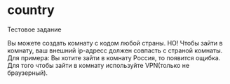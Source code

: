 # country
Тестовое задание

Вы можете создать комнату с кодом любой страны. НО! Чтобы зайти в комнату, ваш внешний ip-адресс должен совпасть с страной комнаты. Для примера: Вы хотите зайти в комнату Россия, то появится ощибка. Для того чтобы зайти в комнату используйте VPN(только не браузерный).

